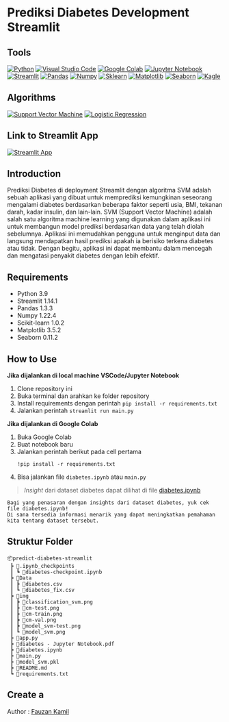 # Prediksi Diabetes Development Streamlit

## Tools

[![Python](https://img.shields.io/badge/Python-3776AB?style=for-the-badge&logo=python&logoColor=white)]()
[![Visual Studio Code](https://img.shields.io/badge/Visual%20Studio%20Code-0078d7.svg?style=for-the-badge&logo=visual-studio-code&logoColor=white)]()
[![Google Colab](https://img.shields.io/badge/Google%20Colab-black?style=for-the-badge&logo=google-colab&logoColor=golden)]()
[![Jupyter Notebook](https://img.shields.io/badge/Jupyter%20Notebook-white?style=for-the-badge&logo=jupyter&logoColor=golden)]()
[![Streamlit](https://img.shields.io/badge/Streamlit-FF4B4B?style=for-the-badge&logo=streamlit&logoColor=white)]()
[![Pandas](https://img.shields.io/badge/Pandas-356?style=for-the-badge&logo=pandas&logoColor=white)](https://pandas.pydata.org/)
[![Numpy](https://img.shields.io/badge/Numpy-FFF?style=for-the-badge&logo=numpy&logoColor=blue)](https://numpy.org/)
[![Sklearn](https://img.shields.io/badge/Sklearn-white?style=for-the-badge&logo=scikit-learn&logoColor=orange)](https://scikit-learn.org/stable/)
[![Matplotlib](https://img.shields.io/badge/Matplotlib-white?style=for-the-badge&logo=https://matplotlib.org/&logoColor=blue)](https://matplotlib.org/)
[![Seaborn](https://img.shields.io/badge/Seaborn-blue?style=for-the-badge&logo=seaborn.pydata&logoColor=white)](https://seaborn.pydata.org/)
[![Kagle](https://img.shields.io/badge/Kaggle-20BEFF?style=for-the-badge&logo=kaggle&logoColor=white)](https://www.kaggle.com/)

## Algorithms

[![Support Vector Machine](https://img.shields.io/badge/Support%20Vector%20Machine-ff69b4.svg?style=for-the-badge&logo=Support-Vector-Machines&logoColor=white)]()
[![Logistic Regression](https://img.shields.io/badge/Logistic%20Regression-blueviolet.svg?style=for-the-badge&logo=Logistic-Regression&logoColor=white)]()

## Link to Streamlit App

[![Streamlit App](https://static.streamlit.io/badges/streamlit_badge_black_white.svg)](https://fauzan-kamil-predict-diabetes-streamlit-main-9w6qpd.streamlit.app/)

## Introduction

Prediksi Diabetes di deployment Streamlit dengan algoritma SVM adalah sebuah aplikasi yang dibuat untuk memprediksi kemungkinan seseorang mengalami diabetes berdasarkan beberapa faktor seperti usia, BMI, tekanan darah, kadar insulin, dan lain-lain. SVM (Support Vector Machine) adalah salah satu algoritma machine learning yang digunakan dalam aplikasi ini untuk membangun model prediksi berdasarkan data yang telah diolah sebelumnya. Aplikasi ini memudahkan pengguna untuk menginput data dan langsung mendapatkan hasil prediksi apakah ia berisiko terkena diabetes atau tidak. Dengan begitu, aplikasi ini dapat membantu dalam mencegah dan mengatasi penyakit diabetes dengan lebih efektif.

## Requirements

- Python 3.9
- Streamlit 1.14.1
- Pandas 1.3.3
- Numpy 1.22.4
- Scikit-learn 1.0.2
- Matplotlib 3.5.2
- Seaborn 0.11.2

## How to Use

**Jika dijalankan di local machine VSCode/Jupyter Notebook**

1. Clone repository ini
2. Buka terminal dan arahkan ke folder repository
3. Install requirements dengan perintah `pip install -r requirements.txt`
4. Jalankan perintah `streamlit run main.py`

**Jika dijalankan di Google Colab**

1. Buka Google Colab
2. Buat notebook baru
3. Jalankan perintah berikut pada cell pertama
   ```
   !pip install -r requirements.txt
   ```
4. Bisa jalankan file `diabetes.ipynb` atau `main.py`

> _Insight_ dari dataset diabetes dapat dilihat di file [diabetes.ipynb](https://github.com/Fauzan-Kamil/predict-diabetes-streamlit/blob/master/diabetes.ipynb)

```
Bagi yang penasaran dengan insights dari dataset diabetes, yuk cek file diabetes.ipynb!
Di sana tersedia informasi menarik yang dapat meningkatkan pemahaman kita tentang dataset tersebut.
```

## Struktur Folder

```
📦predict-diabetes-streamlit
 ┣ 📂.ipynb_checkpoints
 ┃ ┗ 📜diabetes-checkpoint.ipynb
 ┣ 📂Data
 ┃ ┣ 📜diabetes.csv
 ┃ ┗ 📜diabetes_fix.csv
 ┣ 📂img
 ┃ ┣ 📜classification_svm.png
 ┃ ┣ 📜cm-test.png
 ┃ ┣ 📜cm-train.png
 ┃ ┣ 📜cm-val.png
 ┃ ┣ 📜model_svm-test.png
 ┃ ┗ 📜model_svm.png
 ┣ 📜app.py
 ┣ 📜diabetes - Jupyter Notebook.pdf
 ┣ 📜diabetes.ipynb
 ┣ 📜main.py
 ┣ 📜model_svm.pkl
 ┣ 📜README.md
 ┗ 📜requirements.txt
```

## Create a

Author : [Fauzan Kamil](https://github.com/Fauzan-Kamil)

